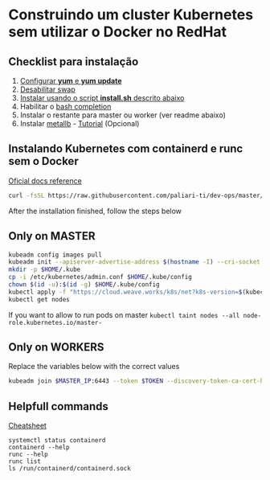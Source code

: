 # Construindo um cluster Kubernetes sem utilizar o Docker no RedHat

## Checklist para instalação

1. [Configurar **yum** e **yum update**](https://github.com/paliari-ti/dev-ops/blob/master/kubernetes/EXTRAS.md#configurar-yum)
2. [Desabilitar swap](https://github.com/paliari-ti/dev-ops/blob/master/kubernetes/EXTRAS.md#disable-swap)
3. [Instalar usando o script **install.sh** descrito abaixo](https://github.com/paliari-ti/dev-ops/tree/master/kubernetes#instalando-kubernetes-com-containerd-e-runc-sem-o-docker)
4. Habilitar o [bash completion](https://kubernetes.io/docs/tasks/tools/install-kubectl/)
5. Instalar o restante para master ou worker (ver readme abaixo)
6. Instalar [metallb](https://metallb.universe.tf/installation/#installation-with-kubernetes-manifests) - [Tutorial](https://www.youtube.com/watch?v=xYiYIjlAgHY) (Opcional)

## Instalando Kubernetes com containerd e runc sem o Docker

[Oficial docs reference](https://kubernetes.io/docs/setup/production-environment/tools/kubeadm/install-kubeadm/)

```bash
curl -fsSL https://raw.githubusercontent.com/paliari-ti/dev-ops/master/kubernetes/install.sh | bash
```
After the installation finished, follow the steps below

## Only on MASTER

```bash
kubeadm config images pull
kubeadm init --apiserver-advertise-address $(hostname -I) --cri-socket /run/containerd/containerd.sock
mkdir -p $HOME/.kube
cp -i /etc/kubernetes/admin.conf $HOME/.kube/config
chown $(id -u):$(id -g) $HOME/.kube/config
kubectl apply -f "https://cloud.weave.works/k8s/net?k8s-version=$(kubectl version | base64 | tr -d '\n')"
kubectl get nodes
```

If you want to allow to run pods on master `kubectl taint nodes --all node-role.kubernetes.io/master-`

## Only on WORKERS

Replace the variables below with the correct values

```bash
kubeadm join $MASTER_IP:6443 --token $TOKEN --discovery-token-ca-cert-hash $DISCOVERY_TOKEN --cri-socket /run/containerd/containerd.sock
```

## Helpfull commands

[Cheatsheet](https://kubernetes.io/docs/reference/kubectl/cheatsheet/)

```
systemctl status containerd
containerd --help
runc --help
runc list
ls /run/containerd/containerd.sock
```
